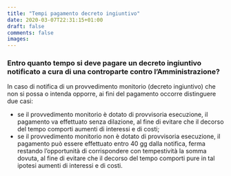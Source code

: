 ```yaml
---
title: "Tempi pagamento decreto ingiuntivo"
date: 2020-03-07T22:31:15+01:00
draft: false
comments: false
images:
---
```


### Entro quanto tempo si deve pagare un decreto ingiuntivo notificato a cura di una controparte contro l’Amministrazione?
In caso di notifica di un provvedimento monitorio (decreto ingiuntivo) che non si possa o intenda opporre, ai fini del pagamento occorre distinguere due casi:

- se il provvedimento monitorio è dotato di provvisoria esecuzione, il pagamento va effettuato senza dilazione, al fine di evitare che il decorso del tempo comporti aumenti di interessi e di costi; 
- se il provvedimento monitorio non è dotato di provvisoria esecuzione, il pagamento può essere effettuato entro 40 gg dalla notifica, ferma restando l’opportunità di corrispondere con tempestività la somma dovuta, al fine di evitare che il decorso del tempo comporti pure in tal ipotesi aumenti di interessi e di costi. 

